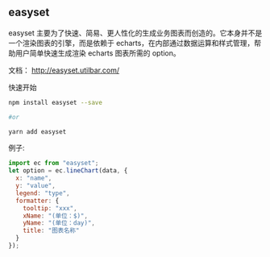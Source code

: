 ## easyset

easyset 主要为了快速、简易、更人性化的生成业务图表而创造的。它本身并不是一个渲染图表的引擎，而是依赖于 echarts，在内部通过数据运算和样式管理，帮助用户简单快速生成渲染 echarts 图表所需的 option。

文档： http://easyset.utilbar.com/

快速开始

```sh
npm install easyset --save

#or

yarn add easyset
```

例子:

```js
import ec from "easyset";
let option = ec.lineChart(data, {
  x: "name",
  y: "value",
  legend: "type",
  formatter: {
    tooltip: "xxx",
    xName: "(单位：$)",
    yName: "(单位：day)",
    title: "图表名称"
  }
});
```
